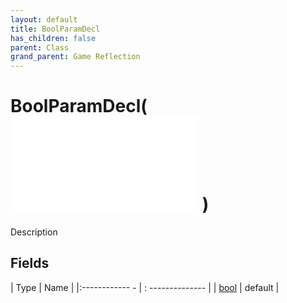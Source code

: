 ```yaml
---
layout: default
title: BoolParamDecl
has_children: false
parent: Class
grand_parent: Game Reflection
---
```

# BoolParamDecl( ![ ParamDecl ](game-reflection/classes/param_decl.md) )
Description 

## Fields
| Type | Name |
|:------------ - | : -------------- |
| [bool](game-reflection/components/bool.md) | default |
